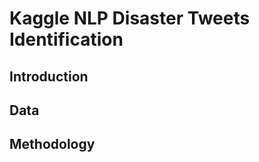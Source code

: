 # Kaggle NLP Disaster Tweets Identification

<h2>Introduction</h2>

<h2>Data</h2>

<h2>Methodology</h2>


